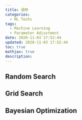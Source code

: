 ```yaml
---
title: 调参
categories:
  - ML Techs
tags:
  - Machine Learning
  - Parameter Adjustment
date: 2020-11-03 17:52:44
updated: 2020-11-03 17:52:44
toc: true
mathjax: true
description: 
---
```


##	Random Search

##	Grid Search

##	Bayesian Optimization



